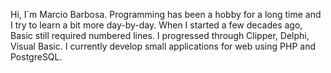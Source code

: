 Hi, I´m Marcio Barbosa. Programming has been a hobby for a long time and I try to learn a bit more day-by-day. When I started a few decades ago, Basic still required numbered lines. I progressed through Clipper, Delphi, Visual Basic. I currently develop small applications for web using PHP and PostgreSQL.
